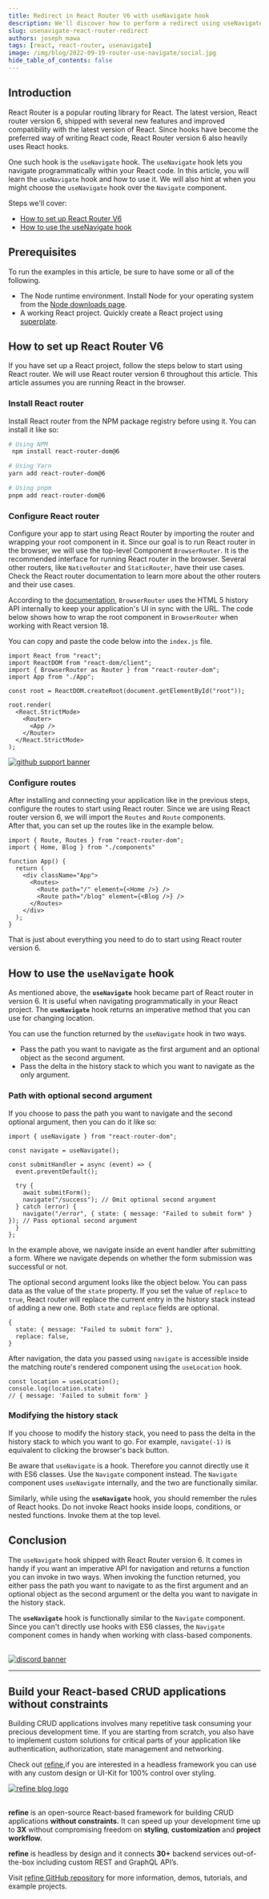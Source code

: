 ```yaml
---
title: Redirect in React Router V6 with useNavigate hook
description: We'll discover how to perform a redirect using useNavigate in React Router V6
slug: usenavigate-react-router-redirect
authors: joseph_mawa
tags: [react, react-router, usenavigate]
image: /img/blog/2022-09-19-router-use-navigate/social.jpg
hide_table_of_contents: false
---
```



## Introduction

React Router is a popular routing library for React. The latest version, React router version 6, shipped with several new features and improved compatibility with the latest version of React. Since hooks have become the preferred way of writing React code, React Router version 6 also heavily uses React hooks.

One such hook is the `useNavigate` hook. The `useNavigate` hook lets you navigate programmatically within your React code. In this article, you will learn the `useNavigate` hook and how to use it. We will also hint at when you might choose the `useNavigate` hook over the `Navigate` component.

Steps we'll cover:
- [How to set up React Router V6](#how-to-set-up-react-router-v6)
- [How to use the useNavigate hook](#how-to-use-the-usenavigate-hook)

## Prerequisites

To run the examples in this article, be sure to have some or all of the following.

- The Node runtime environment. Install Node for your operating system from the [Node downloads page](https://nodejs.org/en/download/).
- A working React project. Quickly create a React project using [superplate](https://github.com/pankod/superplate).

## How to set up React Router V6

If you have set up a React project, follow the steps below to start using React router. We will use React router version 6 throughout this article. This article assumes you are running React in the browser.

### Install React router

Install React router from the NPM package registry before using it. You can install it like so:

```sh
# Using NPM
 npm install react-router-dom@6

# Using Yarn
yarn add react-router-dom@6

# Using pnpm
pnpm add react-router-dom@6
```

### Configure React router

Configure your app to start using React Router by importing the router and wrapping your root component in it. Since our goal is to run React router in the browser, we will use the top-level Component `BrowserRouter`. It is the recommended interface for running React router in the browser. Several other routers, like `NativeRouter` and `StaticRouter`, have their use cases. Check the React router documentation to learn more about the other routers and their use cases.

According to the [documentation](https://reactrouter.com/en/main), `BrowserRouter` uses the HTML 5 history API internally to keep your application's UI in sync with the URL. The code below shows how to wrap the root component in `BrowserRouter` when working with React version 18.

You can copy and paste the code below into the `index.js` file.

```tsx
import React from "react";
import ReactDOM from "react-dom/client";
import { BrowserRouter as Router } from "react-router-dom";
import App from "./App";

const root = ReactDOM.createRoot(document.getElementById("root"));

root.render(
  <React.StrictMode>
    <Router>
      <App />
    </Router>
  </React.StrictMode>
);
```

<div>
<a href="https://github.com/pankod/refine">
  <img  src="https://refine.dev/img/github-support-banner.png" alt="github support banner" />
</a>
</div>

### Configure routes

After installing and connecting your application like in the previous steps, configure the routes to start using React router. Since we are using React router version 6, we will import the `Routes` and `Route` components.  
After that, you can set up the routes like in the example below.

```tsx
import { Route, Routes } from "react-router-dom";
import { Home, Blog } from "./components"

function App() {
  return (
    <div className="App">
      <Routes>
        <Route path="/" element={<Home />} />
        <Route path="/blog" element={<Blog />} />
      </Routes>
    </div>
  );
}
```

That is just about everything you need to do to start using React router version 6.

## How to use the `useNavigate` hook

As mentioned above, the **`useNavigate`** hook became part of React router in version 6. It is useful when navigating programmatically in your React project. The **`useNavigate`** hook returns an imperative method that you can use for changing location.

You can use the function returned by the `useNavigate` hook in two ways.

- Pass the path you want to navigate as the first argument and an optional object as the second argument.
- Pass the delta in the history stack to which you want to navigate as the only argument.

### Path with optional second argument

If you choose to pass the path you want to navigate and the second optional argument, then you can do it like so:

```tsx
import { useNavigate } from "react-router-dom";

const navigate = useNavigate();

const submitHandler = async (event) => {
  event.preventDefault();

  try {
    await submitForm();
    navigate("/success"); // Omit optional second argument
  } catch (error) {
    navigate("/error", { state: { message: "Failed to submit form" } }); // Pass optional second argument
  }
};
```

In the example above, we navigate inside an event handler after submitting a form. Where we navigate depends on whether the form submission was successful or not.

The optional second argument looks like the object below. You can pass data as the value of the `state` property. If you set the value of `replace` to `true`, React router will replace the current entry in the history stack instead of adding a new one. Both `state` and `replace` fields are optional.

```tsx
{
  state: { message: "Failed to submit form" },
  replace: false,
}
```

After navigation, the data you passed using `navigate` is accessible inside the matching route's rendered component using the `useLocation` hook.

```tsx
const location = useLocation();
console.log(location.state) 
// { message: 'Failed to submit form' }
```

### Modifying the history stack

If you choose to modify the history stack, you need to pass the delta in the history stack to which you want to go. For example, `navigate(-1)` is equivalent to clicking the browser's back button.

Be aware that `useNavigate` is a hook. Therefore you cannot directly use it with ES6 classes. Use the `Navigate` component instead. The `Navigate` component uses `useNavigate` internally, and the two are functionally similar.

Similarly, while using the **`useNavigate`** hook, you should remember the rules of React hooks. Do not invoke React hooks inside loops, conditions, or nested functions. Invoke them at the top level.

## Conclusion

The `useNavigate` hook shipped with React Router version 6. It comes in handy if you want an imperative API for navigation and returns a function you can invoke in two ways. When invoking the function returned, you either pass the path you want to navigate to as the first argument and an optional object as the second argument or the delta you want to navigate in the history stack.

The **`useNavigate`** hook is functionally similar to the `Navigate` component. Since you can't directly use hooks with ES6 classes, the `Navigate` component comes in handy when working with class-based components.



<br/>
<div>
<a href="https://discord.gg/refine">
  <img  src="https://refine.dev/img/discord-banner.png" alt="discord banner" />
</a>
</div>

---

## Build your React-based CRUD applications without constraints

Building CRUD applications involves many repetitive task consuming your precious development time. If you are starting from scratch, you also have to implement custom solutions for critical parts of your application like authentication, authorization, state management and networking. 

Check out [refine](https://github.com/pankod/refine),if you are interested in a headless framework you can use with any custom design or UI-Kit for 100% control over styling.


<div>
<a href="https://github.com/pankod/refine">
    <img  src="https://refine.dev/img/refine_blog_logo_1.png" alt="refine blog logo" />
</a>
</div>

<br/>

**refine** is an open-source React-based framework for building CRUD applications **without constraints.**
It can speed up your development time up to **3X** without compromising freedom on **styling**, **customization** and **project workflow.**

**refine** is headless by design and it connects **30+** backend services out-of-the-box including custom REST and GraphQL API’s.

Visit [refine GitHub repository](https://github.com/pankod/refine) for more information, demos, tutorials, and example projects.
